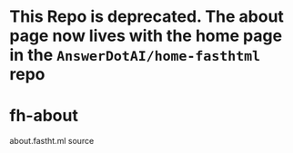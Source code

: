 # This Repo is deprecated.  The about page now lives with the home page in the `AnswerDotAI/home-fasthtml` repo

# fh-about
about.fastht.ml source
